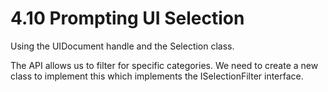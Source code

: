 # 4.10 Prompting UI Selection

Using the UIDocument handle and the Selection class.

The API allows us to filter for specific categories. We need to create a new class to implement this which implements the ISelectionFilter interface.



